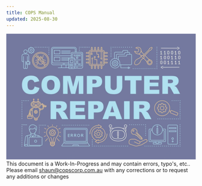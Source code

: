 ```yaml
---
title: COPS Manual
updated: 2025-08-30
---
```

![computer-repair](https://github.com/WelFedTed/Technician/blob/main/Docs/images/computer-repair.png?raw=true)
This document is a Work-In-Progress and may contain errors, typo's, etc..\
Please email [shaun@copscorp.com.au](mailto:shaun@copscorp.com.au) with any corrections or to request any additions or changes